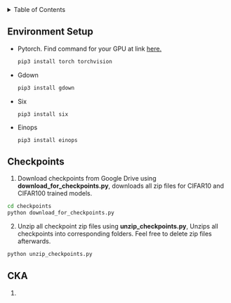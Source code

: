 <!-- TABLE OF CONTENTS -->
<details>
  <summary>Table of Contents</summary>
  <ol>
    <li>
      <a href="#environment-setup">Dependencies for Conda Environment</a>
    </li>
    <li>
      <a href="#checkpoints">Checkpoints</a>
    </li>
    <li>
      <a href="#cka">Centered Kernel Alignment (CKA)</a>
    </li>
  </ol>
</details>

<!-- Dependencies for Conda Environment -->
## Environment Setup

* Pytorch. Find command for your GPU at link [here.](https://pytorch.org/get-started/locally/)
  ```sh
  pip3 install torch torchvision
  ```
* Gdown
  ```sh
  pip3 install gdown
  ```
* Six
  ```
  pip3 install six
  ```
* Einops
  ```
  pip3 install einops
  ```

<!-- Checkpoints -->
## Checkpoints

1. Download checkpoints from Google Drive using **download_for_checkpoints.py**, downloads all zip files for CIFAR10 and CIFAR100 trained models.
  ```sh
  cd checkpoints
  python download_for_checkpoints.py
  ```
2. Unzip all checkpoint zip files using **unzip_checkpoints.py**, Unzips all checkpoints into corresponding folders. Feel free to delete zip files afterwards.
  ```sh
  python unzip_checkpoints.py
  ```

<!-- Centered Kernel Alignment (CKA) -->
## CKA

1. 





